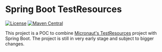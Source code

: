 # Spring Boot TestResources

[![License](https://img.shields.io/badge/License-Apache_2.0-green.svg)](https://opensource.org/licenses/Apache-2.0)
[![Maven Central](https://img.shields.io/maven-central/v/io.cloudflight.testresources.springboot/springboot-testresources-client.svg?label=Maven%20Central)](https://search.maven.org/artifact/io.cloudflight.testresources.springboot/springboot-testresources-client)

This project is a POC to combine [Micronaut's TestResources](https://micronaut-projects.github.io/micronaut-test-resources/latest/guide/) project with Spring Boot.
The project is still in very early stage and subject to bigger changes.
